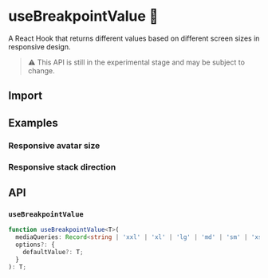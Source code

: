 # useBreakpointValue 🧪

A React Hook that returns different values based on different screen sizes in responsive design.

> ⚠️ This API is still in the experimental stage and may be subject to change.

## Import

<!--{include:<import-guide>}-->

## Examples

### Responsive avatar size

<!--{include:<responsive-avatar>}-->

### Responsive stack direction

<!--{include:<responsive-stack>}-->

## API

### `useBreakpointValue`

```ts
function useBreakpointValue<T>(
  mediaQueries: Record<string | 'xxl' | 'xl' | 'lg' | 'md' | 'sm' | 'xs', T>,
  options?: {
    defaultValue?: T;
  }
): T;
```
